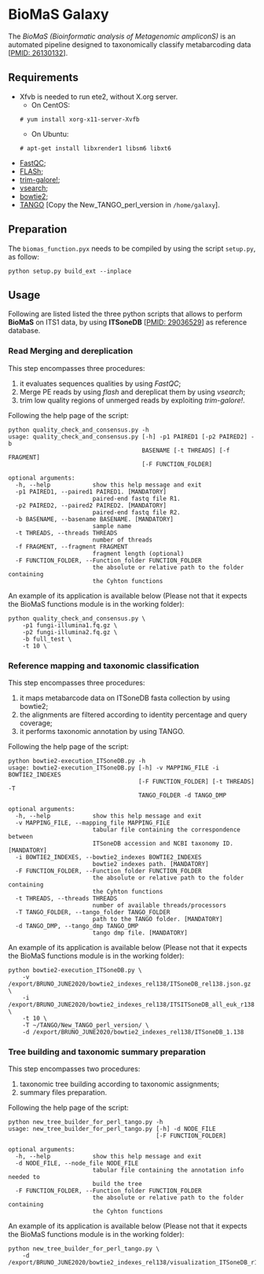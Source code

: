 # BioMaS Galaxy
The *BioMaS (Bioinformatic analysis of Metagenomic ampliconS)* is an automated pipeline designed to taxonomically
classify metabarcoding data \[[PMID: 26130132](https://www.ncbi.nlm.nih.gov/pmc/articles/PMC4486701/)\].  

## Requirements
- Xfvb is needed to run ete2, without X.org server.
    * On CentOS:  
    ```
    # yum install xorg-x11-server-Xvfb
    ```
    * On Ubuntu:    
    ```
    # apt-get install libxrender1 libsm6 libxt6
    ```
- [FastQC](https://www.bioinformatics.babraham.ac.uk/projects/fastqc/);  
- [FLASh](https://ccb.jhu.edu/software/FLASH/);  
- [trim-galore!](https://www.bioinformatics.babraham.ac.uk/projects/trim_galore/);  
- [vsearch](https://github.com/torognes/vsearch);  
- [bowtie2](http://bowtie-bio.sourceforge.net/bowtie2/index.shtml);  
- [TANGO](https://sourceforge.net/projects/taxoassignment/) [Copy the New_TANGO_perl_version in `/home/galaxy`].  

## Preparation
The `biomas_function.pyx` needs to be compiled by using the script `setup.py`, as follow:  
```
python setup.py build_ext --inplace
```


## Usage
Following are listed listed the three python scripts that allows to perform **BioMaS** on ITS1 data, by using
**ITSoneDB** \[[PMID: 29036529](https://pubmed.ncbi.nlm.nih.gov/29036529/?from_term=Fosso+B&from_cauthor_id=26130132&from_pos=8)\]
as reference database.  

### Read Merging and dereplication
This step encompasses three procedures:  
1) it evaluates sequences qualities by using *FastQC*;  
2) Merge PE reads by using *flash* and dereplicat them by using *vsearch*;
3) trim low quality regions of unmerged reads by exploiting *trim-galore!*.  

Following the help page of the script:  
```
python quality_check_and_consensus.py -h
usage: quality_check_and_consensus.py [-h] -p1 PAIRED1 [-p2 PAIRED2] -b
                                      BASENAME [-t THREADS] [-f FRAGMENT]
                                      [-F FUNCTION_FOLDER]

optional arguments:
  -h, --help            show this help message and exit
  -p1 PAIRED1, --paired1 PAIRED1. [MANDATORY]
                        paired-end fastq file R1.
  -p2 PAIRED2, --paired2 PAIRED2. [MANDATORY]
                        paired-end fastq file R2.
  -b BASENAME, --basename BASENAME. [MANDATORY]
                        sample name
  -t THREADS, --threads THREADS
                        number of threads
  -f FRAGMENT, --fragment FRAGMENT
                        fragment length (optional)
  -F FUNCTION_FOLDER, --Function_folder FUNCTION_FOLDER
                        the absolute or relative path to the folder containing
                        the Cyhton functions
```
An example of its application is available below (Please not that it expects the BioMaS functions module is in the working folder):  
```
python quality_check_and_consensus.py \
    -p1 fungi-illumina1.fq.gz \
    -p2 fungi-illumina2.fq.gz \
    -b full_test \
    -t 10 \
```  

### Reference mapping and taxonomic classification
This step encompasses three procedures:  
1) it maps metabarcode data on ITSoneDB fasta collection by using bowtie2;  
2) the alignments are filtered according to identity percentage and query coverage;
3) it performs taxonomic annotation by using TANGO.  

Following the help page of the script:
```
python bowtie2-execution_ITSoneDB.py -h
usage: bowtie2-execution_ITSoneDB.py [-h] -v MAPPING_FILE -i BOWTIE2_INDEXES
                                     [-F FUNCTION_FOLDER] [-t THREADS] -T
                                     TANGO_FOLDER -d TANGO_DMP

optional arguments:
  -h, --help            show this help message and exit
  -v MAPPING_FILE, --mapping_file MAPPING_FILE
                        tabular file containing the correspondence between
                        ITSoneDB accession and NCBI taxonomy ID. [MANDATORY]
  -i BOWTIE2_INDEXES, --bowtie2_indexes BOWTIE2_INDEXES
                        bowtie2 indexes path. [MANDATORY]
  -F FUNCTION_FOLDER, --Function_folder FUNCTION_FOLDER
                        the absolute or relative path to the folder containing
                        the Cyhton functions
  -t THREADS, --threads THREADS
                        number of available threads/processors
  -T TANGO_FOLDER, --tango_folder TANGO_FOLDER
                        path to the TANGO folder. [MANDATORY]
  -d TANGO_DMP, --tango_dmp TANGO_DMP
                        tango dmp file. [MANDATORY]
```  
An example of its application is available below (Please not that it expects the BioMaS functions module is in the working folder):  
```
python bowtie2-execution_ITSoneDB.py \
    -v /export/BRUNO_JUNE2020/bowtie2_indexes_rel138/ITSoneDB_rel138.json.gz \
    -i /export/BRUNO_JUNE2020/bowtie2_indexes_rel138/ITSITSoneDB_all_euk_r138   \
    -t 10 \
    -T ~/TANGO/New_TANGO_perl_version/ \
    -d /export/BRUNO_JUNE2020/bowtie2_indexes_rel138/ITSoneDB_1.138
```  

### Tree building and taxonomic summary preparation
This step encompasses two procedures:  
1) taxonomic tree building according to taxonomic assignments;  
2) summary files preparation.  

Following the help page of the script:
```
python new_tree_builder_for_perl_tango.py -h
usage: new_tree_builder_for_perl_tango.py [-h] -d NODE_FILE
                                          [-F FUNCTION_FOLDER]

optional arguments:
  -h, --help            show this help message and exit
  -d NODE_FILE, --node_file NODE_FILE
                        tabular file containing the annotation info needed to
                        build the tree
  -F FUNCTION_FOLDER, --Function_folder FUNCTION_FOLDER
                        the absolute or relative path to the folder containing
                        the Cyhton functions
```  
An example of its application is available below (Please not that it expects the BioMaS functions module is in the working folder):  
```
python new_tree_builder_for_perl_tango.py \
    -d /export/BRUNO_JUNE2020/bowtie2_indexes_rel138/visualization_ITSoneDB_r131.dmp
```  
